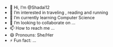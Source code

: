 - 👋 Hi, I’m @Shadai12
- 👀 I’m interested in traveling , reading and running
- 🌱 I’m currently learning Computer Science 
- 💞️ I’m looking to collaborate on ...
- 📫 How to reach me ...
- 😄 Pronouns: She/Her
- ⚡ Fun fact: ...

<!---
Shadai12/Shadai12 is a ✨ special ✨ repository because its `README.md` (this file) appears on your GitHub profile.
You can click the Preview link to take a look at your changes.
--->

